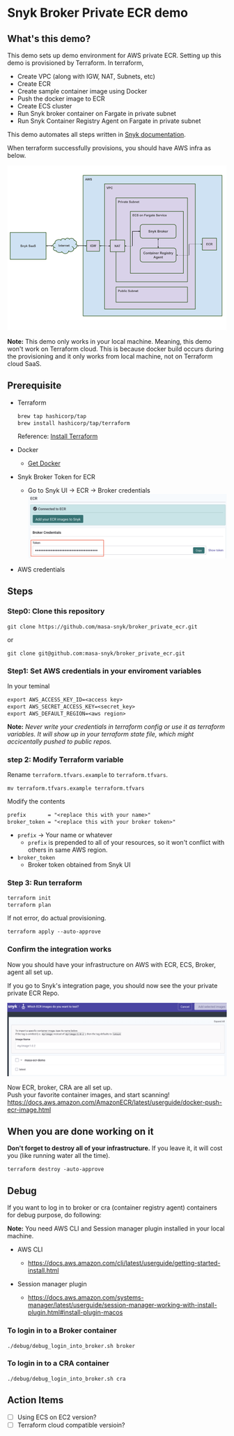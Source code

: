 # Snyk Broker Private ECR demo

## What's this demo?

This demo sets up demo environment for AWS private ECR.
Setting up this demo is provisioned by Terraform.
In terraform, 
* Create VPC (along with IGW, NAT, Subnets, etc)
* Create ECR 
* Create sample container image using Docker
* Push the docker image to ECR
* Create ECS cluster
* Run Snyk broker container on Fargate in private subnet
* Run Snyk Container Registry Agent on Fargate in private subnet

This demo automates all steps written in [Snyk documentation](https://docs.snyk.io/features/snyk-broker/snyk-broker-container-registry-agent/setting-up-the-container-registry-agent-for-a-brokered-ecr-integration).

When terraform successfully provisions, you should have AWS infra as below.

<img src="./asset/Brocker_private_ecr_demo.png">

**Note:** This demo only works in your local machine. Meaning, this demo won't work on Terraform cloud. This is because docker build occurs during the provisioning and it only works from local machine, not on Terraform cloud SaaS. 

## Prerequisite

*  Terraform 
    ``` shell
    brew tap hashicorp/tap
    brew install hashicorp/tap/terraform
    ```
    Reference: [Install Terraform](https://learn.hashicorp.com/tutorials/terraform/install-cli)
    
* Docker
  * [Get Docker](https://docs.docker.com/get-docker/)

* Snyk Broker Token for ECR
    * Go to Snyk UI -> ECR -> Broker credentials
        <img src="./asset/broker_token.png">
* AWS credentials

## Steps

### Step0: Clone this repository

```
git clone https://github.com/masa-snyk/broker_private_ecr.git
```

or

```
git clone git@github.com:masa-snyk/broker_private_ecr.git
```

### Step1: Set AWS credentials in your enviroment variables

In your teminal
```
export AWS_ACCESS_KEY_ID=<access key>
export AWS_SECRET_ACCESS_KEY=<secret_key>
export AWS_DEFAULT_REGION=<aws region>
```

**Note:** *Never write your credentials in terraform config or use it as terraform variables. It will show up in your terraform state file, which might accicentally pushed to public repos.*

### step 2: Modify Terraform variable

Rename `terraform.tfvars.example` to `terraform.tfvars`.

```
mv terraform.tfvars.example terraform.tfvars
```

Modify the contents

```
prefix       = "<replace this with your name>"
broker_token = "<replace this with your broker token>"
```

* `prefix` -> Your name or whatever
    * `prefix` is prepended to all of your resources, so it won't conflict with others in same AWS region.
* `broker_token`
  * Broker token obtained from Snyk UI

### Step 3: Run terraform

```
terraform init
terraform plan
```

If not error, do actual provisioning.

```
terraform apply --auto-approve
```

### Confirm the integration works

Now you should have your infrastructure on AWS with ECR, ECS, Broker, agent all set up.

If you go to Snyk's integration page, you should now see the your private private ECR Repo.

<img src="./asset/ecr_integration.png">

Now ECR, broker, CRA are all set up.  
Push your favorite container images, and start scanning!
https://docs.aws.amazon.com/AmazonECR/latest/userguide/docker-push-ecr-image.html

## When you are done working on it

**Don't forget to destroy all of your infrastructure.**
If you leave it, it will cost you (like running water all the time).

```
terraform destroy -auto-approve
```

## Debug

If you want to log in to broker or cra (container registry agent) containers for debug purpose, do following:

**Note:** You need AWS CLI and Session manager plugin installed in your local machine.
  * AWS CLI
    * https://docs.aws.amazon.com/cli/latest/userguide/getting-started-install.html

  * Session manager plugin
    * https://docs.aws.amazon.com/systems-manager/latest/userguide/session-manager-working-with-install-plugin.html#install-plugin-macos

 ### To login in to a Broker container

```
./debug/debug_login_into_broker.sh broker
```

### To login in to a CRA container

```
./debug/debug_login_into_broker.sh cra
```

## Action Items

* [ ] Using ECS on EC2 version?
* [ ] Terraform cloud compatible versioin?
